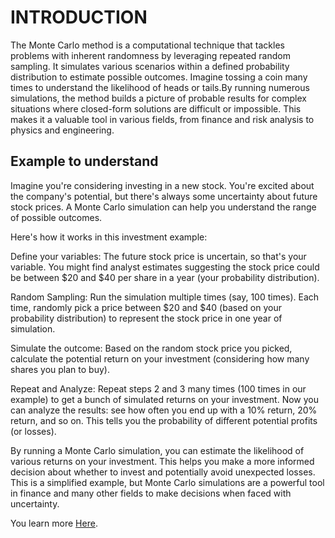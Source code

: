 # INTRODUCTION
The Monte Carlo method is a computational technique that tackles problems with inherent randomness by leveraging repeated random sampling. It simulates various scenarios within a defined probability distribution to estimate possible outcomes. 
Imagine tossing a coin many times to understand the likelihood of heads or tails.By running numerous simulations, the method builds a picture of probable results for complex situations where closed-form solutions are difficult or impossible. 
This makes it a valuable tool in various fields, from finance and risk analysis to physics and engineering.

## Example to understand
Imagine you're considering investing in a new stock. You're excited about the company's potential, but there's always some uncertainty about future stock prices. 
A Monte Carlo simulation can help you understand the range of possible outcomes.

Here's how it works in this investment example:

Define your variables: The future stock price is uncertain, so that's your variable. You might find analyst estimates suggesting the stock price could be between $20 and $40 per share in a year (your probability distribution).

Random Sampling: Run the simulation multiple times (say, 100 times). Each time, randomly pick a price between $20 and $40 (based on your probability distribution) to represent the stock price in one year of simulation.

Simulate the outcome:  Based on the random stock price you picked, calculate the potential return on your investment (considering how many shares you plan to buy).

Repeat and Analyze:  Repeat steps 2 and 3 many times (100 times in our example) to get a bunch of simulated returns on your investment. Now you can analyze the results: see how often you end up with a 10% return, 20% return, and so on. This tells you the probability of different potential profits (or losses).

By running a Monte Carlo simulation, you can estimate the likelihood of various returns on your investment. This helps you make a more informed decision about whether to invest and potentially avoid unexpected losses.
This is a simplified example, but Monte Carlo simulations are a powerful tool in finance and many other fields to make decisions when faced with uncertainty.

You learn more [Here](https://www.bobstanke.com/blog/monte-carlo-simulation-overview).
